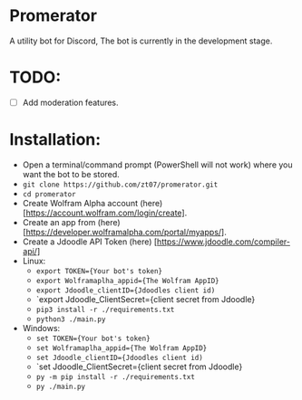 # Promerator
A utility bot for Discord, The bot is currently in the development stage.

# TODO:
* [ ] Add moderation features.


# Installation:
* Open a terminal/command prompt (PowerShell will not work) where you want the bot to be stored.
* `git clone https://github.com/zt07/promerator.git`
* `cd promerator`
* Create Wolfram Alpha account (here)[https://account.wolfram.com/login/create].
* Create an app from (here)[https://developer.wolframalpha.com/portal/myapps/].
* Create a Jdoodle API Token (here) [https://www.jdoodle.com/compiler-api/]
* Linux:
	* `export TOKEN={Your bot's token}`
	* `export Wolframaplha_appid={The Wolfram AppID}`
	* `export Jdoodle_clientID={Jdoodles client id)`
	* `export Jdoodle_ClientSecret={client secret from Jdoodle}
	* `pip3 install -r ./requirements.txt`
	* `python3 ./main.py`
* Windows:
	* `set TOKEN={Your bot's token}`
	* `set Wolframaplha_appid={The Wolfram AppID}`
	* `set Jdoodle_clientID={Jdoodles client id)`
	* `set Jdoodle_ClientSecret={client secret from Jdoodle}
	* `py -m pip install -r ./requirements.txt`
	* `py ./main.py`

